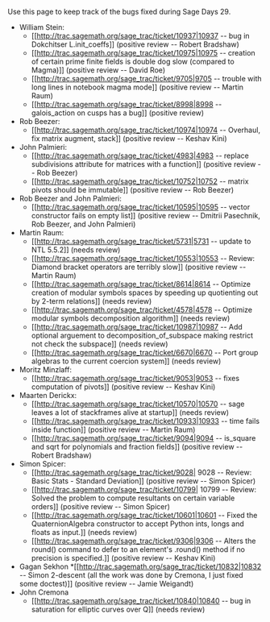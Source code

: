 Use this page to keep track of the bugs fixed during Sage Days 29.

  * William Stein:
     * [[http://trac.sagemath.org/sage_trac/ticket/10937|10937 -- bug in Dokchitser L.init_coeffs]]  (positive review -- Robert Bradshaw)
     * [[http://trac.sagemath.org/sage_trac/ticket/10975|10975 -- creation of certain prime finite fields is double dog slow (compared to Magma)]] (positive review -- David Roe)
     * [[http://trac.sagemath.org/sage_trac/ticket/9705|9705 -- trouble with long lines in notebook magma mode]] (positive review -- Martin Raum)
     * [[http://trac.sagemath.org/sage_trac/ticket/8998|8998 -- galois_action on cusps has a bug]] (positive review)
  * Rob Beezer:
     * [[http://trac.sagemath.org/sage_trac/ticket/10974|10974 -- Overhaul, fix matrix augment, stack]]  (positive review -- Keshav Kini)
  * John Palmieri:
     * [[http://trac.sagemath.org/sage_trac/ticket/4983|4983 -- replace subdivisions attribute for matrices with a function]] (positive review -- Rob Beezer)
     * [[http://trac.sagemath.org/sage_trac/ticket/10752|10752 -- matrix pivots should be immutable]] (positive review -- Rob Beezer)
  * Rob Beezer and John Palmieri:
     * [[http://trac.sagemath.org/sage_trac/ticket/10595|10595 -- vector constructor fails on empty list]] (positive review -- Dmitrii Pasechnik, Rob Beezer, and John Palmieri)
  * Martin Raum:
     * [[http://trac.sagemath.org/sage_trac/ticket/5731|5731 -- update to NTL 5.5.2]] (needs review)
     * [[http://trac.sagemath.org/sage_trac/ticket/10553|10553 -- Review: Diamond bracket operators are terribly slow]] (positive review -- Martin Raum)
     * [[http://trac.sagemath.org/sage_trac/ticket/8614|8614 -- Optimize creation of modular symbols spaces by speeding up quotienting out by 2-term relations]] (needs review)
     * [[http://trac.sagemath.org/sage_trac/ticket/4578|4578 -- Optimize modular symbols decomposition algorithm]] (needs review)
     * [[http://trac.sagemath.org/sage_trac/ticket/10987|10987 -- Add optional arguement to decomposition_of_subspace making restrict not check the subspace]] (needs review)
     * [[http://trac.sagemath.org/sage_trac/ticket/6670|6670 -- Port group algebras to the current coercion system]] (needs review)
  * Moritz Minzlaff:
     * [[http://trac.sagemath.org/sage_trac/ticket/9053|9053 -- fixes computation of pivots]] (positive review -- Keshav Kini)
  * Maarten Derickx:
     * [[http://trac.sagemath.org/sage_trac/ticket/10570|10570 -- sage leaves a lot of stackframes alive at startup]] (needs review)
     * [[http://trac.sagemath.org/sage_trac/ticket/10933|10933 -- time fails inside function]] (positive review -- Martin Raum)
     * [[http://trac.sagemath.org/sage_trac/ticket/9094|9094 -- is_square and sqrt for polynomials and fraction fields]] (positive review -- Robert Bradshaw)
  * Simon Spicer:
     * [[http://trac.sagemath.org/sage_trac/ticket/9028| 9028 -- Review: Basic Stats - Standard Deviation]] (positive review -- Simon Spicer)
     * [[http://trac.sagemath.org/sage_trac/ticket/10799| 10799 -- Review: Solved the problem to compute resultants on certain variable orders]] (positive review -- Simon Spicer)
     * [[http://trac.sagemath.org/sage_trac/ticket/10601|10601 -- Fixed the QuaternionAlgebra constructor to accept Python ints, longs and floats as input.]] (needs review)
     * [[http://trac.sagemath.org/sage_trac/ticket/9306|9306 -- Alters the round() command to defer to an element's .round() method if no precision is specified.]] (positive review -- Keshav Kini)
  * Gagan Sekhon
    *[[http://trac.sagemath.org/sage_trac/ticket/10832|10832 -- Simon 2-descent (all the work was done by Cremona, I just fixed some doctest)]] (positive review -- Jamie Weigandt)
  * John Cremona
    * [[http://trac.sagemath.org/sage_trac/ticket/10840|10840 -- bug in saturation for elliptic curves over Q]] (needs review)
